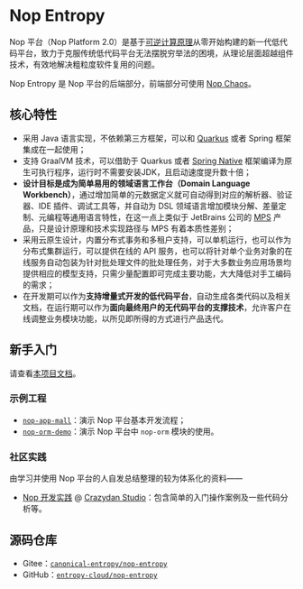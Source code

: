 # Nop Entropy

Nop 平台（Nop Platform 2.0）是基于[可逆计算原理](https://zhuanlan.zhihu.com/p/64004026)从零开始构建的新一代低代码平台，致力于克服传统低代码平台无法摆脱穷举法的困境，从理论层面超越组件技术，有效地解决粗粒度软件复用的问题。

Nop Entropy 是 Nop 平台的后端部分，前端部分可使用 [Nop Chaos](../nop-chaos/readme.md)。

## 核心特性

- 采用 Java 语言实现，不依赖第三方框架，可以和 [Quarkus](https://quarkus.io/) 或者 Spring 框架集成在一起使用；
- 支持 GraalVM 技术，可以借助于 Quarkus 或者 [Spring Native](https://docs.spring.io/spring-native/docs/current/reference/htmlsingle/) 框架编译为原生可执行程序，运行时不需要安装JDK，且启动速度提升数十倍；
- **设计目标是成为简单易用的领域语言工作台（Domain Language Workbench）**，通过增加简单的元数据定义就可自动得到对应的解析器、验证器、IDE 插件、调试工具等，并自动为 DSL 领域语言增加模块分解、差量定制、元编程等通用语言特性，在这一点上类似于 JetBrains 公司的 [MPS](https://www.jetbrains.com/mps/) 产品，只是设计原理和技术实现路径与 MPS 有着本质性差别；
- 采用云原生设计，内置分布式事务和多租户支持，可以单机运行，也可以作为分布式集群运行，可以提供在线的 API 服务，也可以将针对单个业务对象的在线服务自动包装为针对批处理文件的批处理任务，对于大多数业务应用场景均提供相应的模型支持，只需少量配置即可完成主要功能，大大降低对手工编码的需求；
- 在开发期可以作为**支持增量式开发的低代码平台**，自动生成各类代码以及相关文档，在运行期可以作为**面向最终用户的无代码平台的支撑技术**，允许客户在线调整业务模块功能，以所见即所得的方式进行产品迭代。

## 新手入门

请查看[本项目文档](/projects/nop-entropy/docs)。

### 示例工程

- [`nop-app-mall`](https://gitee.com/canonical-entropy/nop-app-mall)：演示 Nop 平台基本开发流程；
- [`nop-orm-demo`](https://gitee.com/xyplayman/nop-orm-demo)：演示 Nop 平台中 `nop-orm` 模块的使用。

### 社区实践

由学习并使用 Nop 平台的人自发总结整理的较为体系化的资料——

- [Nop 开发实践](https://nop.crazydan.io/) @ [Crazydan Studio](https://studio.crazydan.org/)：包含简单的入门操作案例及一些代码分析等。

## 源码仓库

- Gitee：[`canonical-entropy/nop-entropy`](https://gitee.com/canonical-entropy/nop-entropy)
- GitHub：[`entropy-cloud/nop-entropy`](https://github.com/entropy-cloud/nop-entropy)
